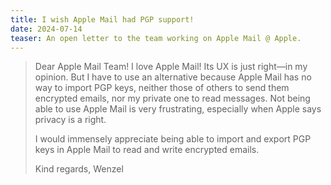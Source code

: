 ```yaml
---
title: I wish Apple Mail had PGP support!
date: 2024-07-14
teaser: An open letter to the team working on Apple Mail @ Apple.
---
```

> Dear Apple Mail Team!
> I love Apple Mail! Its UX is just right—in my opinion. But I have to use an alternative because Apple Mail has no way to import PGP keys, neither those of others to send them encrypted emails, nor my private one to read messages. Not being able to use Apple Mail is very frustrating, especially when Apple says privacy is a right.
> 
> I would immensely appreciate being able to import and export PGP keys in Apple Mail to read and write encrypted emails.
>  
> Kind regards,
> Wenzel

